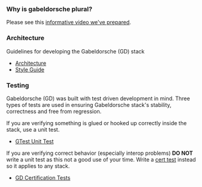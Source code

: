 ### Why is gabeldorsche plural?

Please see this [informative video we've prepared](https://www.youtube.com/watch?v=vLRyJ0dawjM).

### Architecture

Guidelines for developing the Gabeldorsche (GD) stack

*   [Architecture](./docs/architecture/architecture.md)
*   [Style Guide](./docs/architecture/style_guide.md)

### Testing

Gabeldorsche (GD) was built with test driven development in mind. Three types of
tests are used in ensuring Gabeldorsche stack's stability, correctness and free
from regression.

If you are verifying something is glued or hooked up correctly inside the stack,
use a unit test.

*   [GTest Unit Test](./docs/testing/gtest.md)

If you are verifying correct behavior (especially interop problems) **DO NOT**
write a unit test as this not a good use of your time. Write a [cert test](./cert_test.md) instead
so it applies to any stack.

*   [GD Certification Tests](./docs/testing/cert_test.md)
